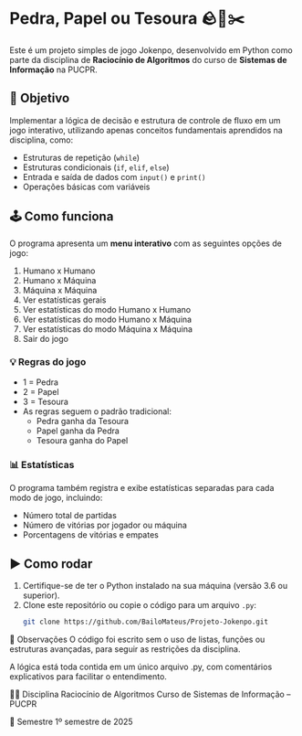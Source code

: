 # Pedra, Papel ou Tesoura 🪨📄✂️

Este é um projeto simples de jogo Jokenpo, desenvolvido em Python como parte da disciplina de **Raciocínio de Algoritmos** do curso de **Sistemas de Informação** na PUCPR.

## 🎯 Objetivo

Implementar a lógica de decisão e estrutura de controle de fluxo em um jogo interativo, utilizando apenas conceitos fundamentais aprendidos na disciplina, como:
- Estruturas de repetição (`while`)
- Estruturas condicionais (`if`, `elif`, `else`)
- Entrada e saída de dados com `input()` e `print()`
- Operações básicas com variáveis

## 🕹️ Como funciona

O programa apresenta um **menu interativo** com as seguintes opções de jogo:

1. Humano x Humano  
2. Humano x Máquina  
3. Máquina x Máquina  
4. Ver estatísticas gerais  
5. Ver estatísticas do modo Humano x Humano  
6. Ver estatísticas do modo Humano x Máquina  
7. Ver estatísticas do modo Máquina x Máquina  
8. Sair do jogo

### 💡 Regras do jogo

- 1 = Pedra  
- 2 = Papel  
- 3 = Tesoura  
- As regras seguem o padrão tradicional:  
  - Pedra ganha da Tesoura  
  - Papel ganha da Pedra  
  - Tesoura ganha do Papel

### 📊 Estatísticas

O programa também registra e exibe estatísticas separadas para cada modo de jogo, incluindo:
- Número total de partidas
- Número de vitórias por jogador ou máquina
- Porcentagens de vitórias e empates

## ▶️ Como rodar

1. Certifique-se de ter o Python instalado na sua máquina (versão 3.6 ou superior).
2. Clone este repositório ou copie o código para um arquivo `.py`:
   ```bash
   git clone https://github.com/BailoMateus/Projeto-Jokenpo.git

📘 Observações
O código foi escrito sem o uso de listas, funções ou estruturas avançadas, para seguir as restrições da disciplina.

A lógica está toda contida em um único arquivo .py, com comentários explicativos para facilitar o entendimento.

👨‍🏫 Disciplina
Raciocínio de Algoritmos
Curso de Sistemas de Informação – PUCPR


📅 Semestre
1º semestre de 2025
